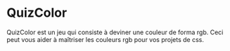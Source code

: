 # QuizColor
QuizColor est un jeu qui consiste à deviner une couleur de forma rgb. Ceci peut vous aider à maîtriser les couleurs rgb pour vos projets de css.  
